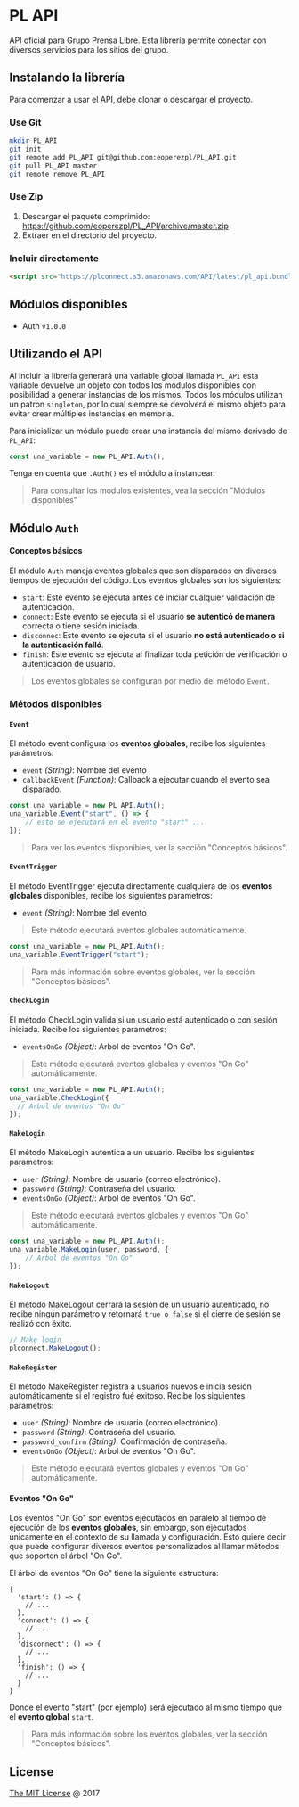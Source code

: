 # PL API
API oficial para Grupo Prensa Libre. Esta librería permite conectar con diversos servicios para los sitios del grupo. 

## Instalando la librería
Para comenzar a usar el API, debe clonar o descargar el proyecto.

### Use Git

```bash
mkdir PL_API
git init
git remote add PL_API git@github.com:eoperezpl/PL_API.git
git pull PL_API master
git remote remove PL_API
```

### Use Zip

1. Descargar el paquete comprimido: <br/>
    <https://github.com/eoperezpl/PL_API/archive/master.zip>
2. Extraer en el directorio del proyecto.

### Incluir directamente
```html
<script src="https://plconnect.s3.amazonaws.com/API/latest/pl_api.bundle.js"></script>
```

## Módulos disponibles
* Auth `v1.0.0`

## Utilizando el API
Al incluir la librería generará una variable global llamada `PL_API` esta variable devuelve un objeto con
todos los módulos disponibles con posibilidad a generar instancias de los mismos. Todos los módulos utilizan un patron
`singleton`, por lo cual  siempre se devolverá el mismo objeto para evitar crear múltiples instancias en memoria.

Para inicializar un módulo puede crear una instancia del mismo derivado de `PL_API`:
```javascript
const una_variable = new PL_API.Auth();
```
Tenga en cuenta que `.Auth()` es el módulo a instancear. 

> Para consultar los modulos existentes, vea la sección "Módulos disponibles"

## Módulo `Auth`

#### Conceptos básicos
El módulo `Auth` maneja eventos globales que son disparados en diversos tiempos de ejecución del código. Los eventos globales
son los siguientes:

- `start`: Este evento se ejecuta antes de iniciar cualquier validación de autenticación.  
- `connect`: Este evento se ejecuta si el usuario **se autenticó de manera** correcta o tiene sesión iniciada.
- `disconnec`: Este evento se ejecuta si el usuario **no está autenticado o si la autenticación falló**.
- `finish`: Este evento se ejecuta al finalizar toda petición de verificación o autenticación de usuario.

> Los eventos globales se configuran por medio del método `Event`.


### Métodos disponibles

#### `Event`
El método event configura los **eventos globales**, recibe los siguientes parámetros:

- `event` _(String)_: Nombre del evento 
- `callbackEvent` _(Function)_: Callback a ejecutar cuando el evento sea disparado.

```javascript
const una_variable = new PL_API.Auth();
una_variable.Event("start", () => {
    // esto se ejecutará en el evento "start" ...
});
```

> Para ver los eventos disponibles, ver la sección "Conceptos básicos".



#### `EventTrigger`
El método EventTrigger ejecuta directamente cualquiera de los **eventos globales** disponibles, recibe los siguientes parametros:

- `event` _(String)_: Nombre del evento

> Este método ejecutará eventos globales automáticamente.

```javascript
const una_variable = new PL_API.Auth();
una_variable.EventTrigger("start");
```

> Para más información sobre eventos globales, ver la sección "Conceptos básicos".


#### `CheckLogin`
El método CheckLogin valida si un usuario está autenticado o con sesión iniciada. Recibe los siguientes parametros:

- `eventsOnGo` _(Object)_: Arbol de eventos "On Go".

> Este método ejecutará eventos globales y eventos "On Go" automáticamente.

```javascript
const una_variable = new PL_API.Auth();
una_variable.CheckLogin({
  // Arbol de eventos "On Go"
});
```

#### `MakeLogin`
El método MakeLogin autentica a un usuario. Recibe los siguientes parametros:

- `user` _(String)_: Nombre de usuario (correo electrónico).
- `password` _(String)_: Contraseña del usuario.
- `eventsOnGo` _(Object)_: Arbol de eventos "On Go".

> Este método ejecutará eventos globales y eventos "On Go" automáticamente.

```javascript
const una_variable = new PL_API.Auth();
una_variable.MakeLogin(user, password, {
    // Arbol de eventos "On Go"
});
```

#### `MakeLogout`
El método MakeLogout cerrará la sesión de un usuario autenticado, no recibe ningún parámetro y retornará `true o false`
si el cierre de sesión se realizó con éxito.


```javascript
// Make login
plconnect.MakeLogout();
```

#### `MakeRegister`
El método MakeRegister registra a usuarios nuevos e inicia sesión automáticamente si el registro fué exitoso. Recibe los siguientes parametros:

- `user` _(String)_: Nombre de usuario (correo electrónico).
- `password` _(String)_: Contraseña del usuario.
- `password_confirm` _(String)_: Confirmación de contraseña.
- `eventsOnGo` _(Object)_: Arbol de eventos "On Go".

> Este método ejecutará eventos globales y eventos "On Go" automáticamente.


#### Eventos "On Go"
Los eventos "On Go" son eventos ejecutados en paralelo al tiempo de ejecución de los **eventos globales**, sin embargo, son ejecutados únicamente en el contexto
de su llamada y configuración. Esto quiere decir que puede configurar diversos eventos personalizados al llamar métodos que soporten el árbol "On Go".

El árbol de eventos "On Go" tiene la siguiente estructura:
```
{
  'start': () => {
    // ...
  },
  'connect': () => {
    // ...
  },
  'disconnect': () => {
    // ...
  },
  'finish': () => {
    // ...
  }
}
```

Donde el evento "start" (por ejemplo) será ejecutado al mismo tiempo que el **evento global** `start`.

> Para más información sobre los eventos globales, ver la sección "Conceptos básicos".




## License

[The MIT License](http://piecioshka.mit-license.org) @ 2017
